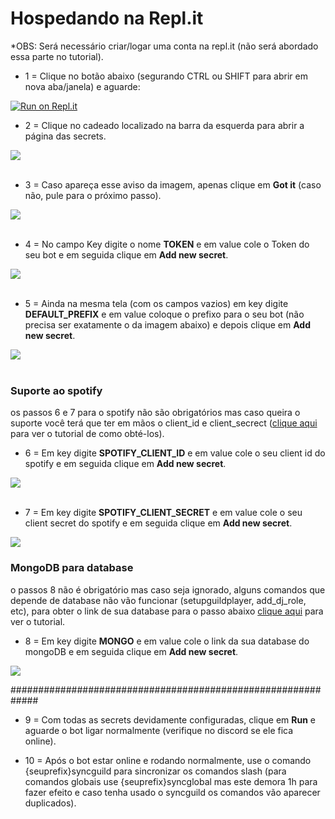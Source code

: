 # Hospedando na Repl.it

*OBS: Será necessário criar/logar uma conta na repl.it (não será abordado essa parte no tutorial).

- 1 = Clique no botão abaixo (segurando CTRL ou SHIFT para abrir em nova aba/janela) e aguarde:

[![Run on Repl.it](https://repl.it/badge/github/zRitsu/disnake-LL-music-bot.git)](https://repl.it/github/zRitsu/disnake-LL-music-bot.git)

- 2 = Clique no cadeado localizado na barra da esquerda para abrir a página das secrets.

![](https://cdn.discordapp.com/attachments/480195401543188483/903853110546542612/unknown.png)
<br/><br/>

- 3 = Caso apareça esse aviso da imagem, apenas clique em **Got it** (caso não, pule para o próximo passo).

![](https://cdn.discordapp.com/attachments/480195401543188483/903853798995394601/unknown.png)
<br/><br/>

- 4 = No campo Key digite o nome **TOKEN** e em value cole o Token do seu bot e em seguida clique em **Add new secret**.

![](https://cdn.discordapp.com/attachments/480195401543188483/903855391178362941/unknown.png)
<br/><br/>

- 5 = Ainda na mesma tela (com os campos vazios) em key digite **DEFAULT_PREFIX** e em value coloque o prefixo para o seu bot (não precisa ser exatamente o da imagem abaixo) e depois clique em **Add new secret**.

![](https://cdn.discordapp.com/attachments/480195401543188483/903856305792512040/unknown.png)
<br/><br/>


### Suporte ao spotify
os passos 6 e 7 para o spotify não são obrigatórios mas caso queira o suporte você terá que ter em mãos o client_id e client_secrect ([clique aqui](SPOTIFY_IDS.md) para ver o tutorial de como obté-los).

- 6 = Em key digite **SPOTIFY_CLIENT_ID** e em value cole o seu client id do spotify e em seguida clique em **Add new secret**.

![](https://cdn.discordapp.com/attachments/480195401543188483/903858983620706354/unknown.png)
<br/><br/>

- 7 = Em key digite **SPOTIFY_CLIENT_SECRET** e em value cole o seu client secret do spotify e em seguida clique em **Add new secret**.

![](https://cdn.discordapp.com/attachments/480195401543188483/903860032955891733/unknown.png)

### MongoDB para database
o passos 8 não é obrigatório mas caso seja ignorado, alguns comandos que depende de database não vão funcionar (setupguildplayer, add_dj_role, etc), para obter o link de sua database para o passo abaixo [clique aqui](MONGODB_SETUP.md) para ver o tutorial.


- 8 = Em key digite **MONGO** e em value cole o link da sua database do mongoDB e em seguida clique em **Add new secret**.

![](https://cdn.discordapp.com/attachments/480195401543188483/903861623578591263/unknown.png)

#############################################################

- 9 = Com todas as secrets devidamente configuradas, clique em **Run** e aguarde o bot ligar normalmente (verifique no discord se ele fica online).

- 10 = Após o bot estar online e rodando normalmente, use o comando {seuprefix}syncguild para sincronizar os comandos slash (para comandos globais use {seuprefix}syncglobal mas este demora 1h para fazer efeito e caso tenha usado o syncguild os comandos vão aparecer duplicados).